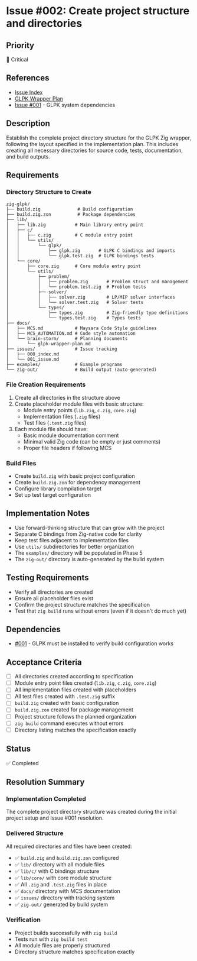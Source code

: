 # Issue #002: Create project structure and directories

## Priority
🔴 Critical

## References
- [Issue Index](000_index.md)
- [GLPK Wrapper Plan](../issues/planning/glpk-wrapper-plan.md#12-project-structure)
- [Issue #001](001_issue.md) - GLPK system dependencies

## Description
Establish the complete project directory structure for the GLPK Zig wrapper, following the layout specified in the implementation plan. This includes creating all necessary directories for source code, tests, documentation, and build outputs.

## Requirements

### Directory Structure to Create
```
zig-glpk/
├── build.zig              # Build configuration
├── build.zig.zon          # Package dependencies
├── lib/
│   ├── lib.zig           # Main library entry point
│   ├── c/
│   │   ├── c.zig         # C module entry point
│   │   └── utils/
│   │       └── glpk/
│   │           ├── glpk.zig       # GLPK C bindings and imports
│   │           └── glpk.test.zig  # GLPK bindings tests
│   └── core/
│       ├── core.zig      # Core module entry point
│       └── utils/
│           ├── problem/
│           │   ├── problem.zig       # Problem struct and management
│           │   └── problem.test.zig  # Problem tests
│           ├── solver/
│           │   ├── solver.zig        # LP/MIP solver interfaces
│           │   └── solver.test.zig   # Solver tests
│           └── types/
│               ├── types.zig         # Zig-friendly type definitions
│               └── types.test.zig    # Types tests
├── docs/
│   ├── MCS.md            # Maysara Code Style guidelines
│   ├── MCS_AUTOMATION.md # Code style automation
│   └── brain-storm/      # Planning documents
│       └── glpk-wrapper-plan.md
├── issues/               # Issue tracking
│   ├── 000_index.md
│   └── 001_issue.md
├── examples/             # Example programs
└── zig-out/              # Build output (auto-generated)
```

### File Creation Requirements
1. Create all directories in the structure above
2. Create placeholder module files with basic structure:
   - Module entry points (`lib.zig`, `c.zig`, `core.zig`)
   - Implementation files (`.zig` files)
   - Test files (`.test.zig` files)
3. Each module file should have:
   - Basic module documentation comment
   - Minimal valid Zig code (can be empty or just comments)
   - Proper file headers if following MCS

### Build Files
- Create `build.zig` with basic project configuration
- Create `build.zig.zon` for dependency management
- Configure library compilation target
- Set up test target configuration

## Implementation Notes
- Use forward-thinking structure that can grow with the project
- Separate C bindings from Zig-native code for clarity
- Keep test files adjacent to implementation files
- Use `utils/` subdirectories for better organization
- The `examples/` directory will be populated in Phase 5
- The `zig-out/` directory is auto-generated by the build system

## Testing Requirements
- Verify all directories are created
- Ensure all placeholder files exist
- Confirm the project structure matches the specification
- Test that `zig build` runs without errors (even if it doesn't do much yet)

## Dependencies
- [#001](001_issue.md) - GLPK must be installed to verify build configuration works

## Acceptance Criteria
- [ ] All directories created according to specification
- [ ] Module entry point files created (`lib.zig`, `c.zig`, `core.zig`)
- [ ] All implementation files created with placeholders
- [ ] All test files created with `.test.zig` suffix
- [ ] `build.zig` created with basic configuration
- [ ] `build.zig.zon` created for package management
- [ ] Project structure follows the planned organization
- [ ] `zig build` command executes without errors
- [ ] Directory listing matches the specification exactly

## Status
✅ Completed

## Resolution Summary

### Implementation Completed
The complete project directory structure was created during the initial project setup and Issue #001 resolution.

### Delivered Structure
All required directories and files have been created:
- ✅ `build.zig` and `build.zig.zon` configured
- ✅ `lib/` directory with all module files
- ✅ `lib/c/` with C bindings structure
- ✅ `lib/core/` with core module structure
- ✅ All `.zig` and `.test.zig` files in place
- ✅ `docs/` directory with MCS documentation
- ✅ `issues/` directory with tracking system
- ✅ `zig-out/` generated by build system

### Verification
- Project builds successfully with `zig build`
- Tests run with `zig build test`
- All module files are properly structured
- Directory structure matches specification exactly